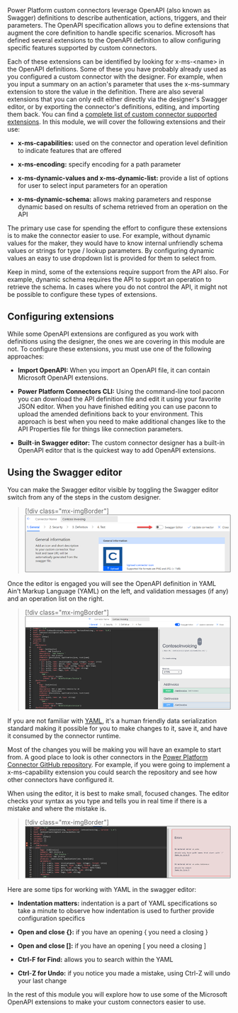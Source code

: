 Power Platform custom connectors leverage OpenAPI (also known as Swagger) definitions to describe authentication, actions, triggers, and their parameters. The OpenAPI specification allows you to define extensions that augment the core definition to handle specific scenarios. Microsoft has defined several extensions to the OpenAPI definition to allow configuring specific features supported by custom connectors.

Each of these extensions can be identified by looking for x-ms-\<name\> in the OpenAPI definitions. Some of these you have probably already used as you configured a custom connector with the designer. For example, when you input a summary on an action's parameter that uses the x-ms-summary extension to store the value in the definition. There are also several extensions that you can only edit either directly via the designer's Swagger editor, or by exporting the connector's definitions, editing, and importing them back. You can find a [complete list of custom connector supported extensions](https://docs.microsoft.com/connectors/custom-connectors/openapi-extensions/?azure-portal=true). In this module, we will cover the following extensions and their use:

-   **x-ms-capabilities:** used on the connector and operation level definition to indicate features that are offered

-   **x-ms-encoding:** specify encoding for a path parameter

-   **x-ms-dynamic-values and x-ms-dynamic-list:** provide a list of options for user to select input parameters for an operation

-   **x-ms-dynamic-schema:** allows making parameters and response dynamic based on results of schema retrieved from an operation on the API

The primary use case for spending the effort to configure these extensions is to make the connector easier to use. For example, without dynamic values for the maker, they would have to know internal unfriendly schema values or strings for type / lookup parameters. By configuring dynamic values an easy to use dropdown list is provided for them to select from.

Keep in mind, some of the extensions require support from the API also. For example, dynamic schema requires the API to support an operation to retrieve the schema. In cases where you do not control the API, it might not be possible to configure these types of extensions.

## Configuring extensions

While some OpenAPI extensions are configured as you work with definitions using the designer, the ones we are covering in this module are not. To configure these extensions, you must use one of the following approaches:

-   **Import OpenAPI:** When you import an OpenAPI file, it can contain Microsoft OpenAPI extensions.

-   **Power Platform Connectors CLI:** Using the command-line tool paconn you can download the API definition file and edit it using your favorite JSON editor. When you have finished editing you can use paconn to upload the amended definitions back to your environment. This approach is best when you need to make additional changes like to the API Properties file for things like connection parameters.

-   **Built**-**in Swagger editor:** The custom connector designer has a built-in OpenAPI editor that is the quickest way to add OpenAPI extensions.

## Using the Swagger editor

You can make the Swagger editor visible by toggling the Swagger editor switch from any of the steps in the custom designer.

> [!div class="mx-imgBorder"]
> [![Screenshot showing how to enable the Swagger editor.](../media/swagger-editor.png)](../media/swagger-editor.png#lightbox)

Once the editor is engaged you will see the OpenAPI definition in YAML Ain't Markup Language (YAML) on the left, and validation messages (if any) and an operation list on the right.

> [!div class="mx-imgBorder"]
> [![Screenshot of the Swagger editor in use with YAML on the left and an operation list on the right.](../media/editor-engaged.png)](../media/editor-engaged.png#lightbox)

If you are not familiar with [YAML](https://yaml.org/?azure-portal=true), it's a human friendly data serialization standard making it possible for you to make changes to it, save it, and have it consumed by the connector runtime.

Most of the changes you will be making you will have an example to start from. A good place to look is other connectors in the [Power Platform Connector GitHub repository](https://github.com/microsoft/PowerPlatformConnectors/?azure-portal=true). For example, if you were going to implement a x-ms-capability extension you could search the repository and see how other connectors have configured it.

When using the editor, it is best to make small, focused changes. The editor checks your syntax as you type and tells you in real time if there is a mistake and where the mistake is.

> [!div class="mx-imgBorder"]
> [![Screenshot showing a validation error in the editor.](../media/editor-error-message.png)](../media/editor-error-message.png#lightbox)

Here are some tips for working with YAML in the swagger editor:

-   **Indentation matters:** indentation is a part of YAML specifications so take a minute to observe how indentation is used to further provide configuration specifics

-   **Open and close {}:** if you have an opening { you need a closing }

-   **Open and close \[\]:** if you have an opening \[ you need a closing \]

-   **Ctrl-F for Find:** allows you to search within the YAML

-   **Ctrl**-**Z for Undo:** if you notice you made a mistake, using Ctrl-Z will undo your last change

In the rest of this module you will explore how to use some of the Microsoft OpenAPI extensions to make your custom connectors easier to use.